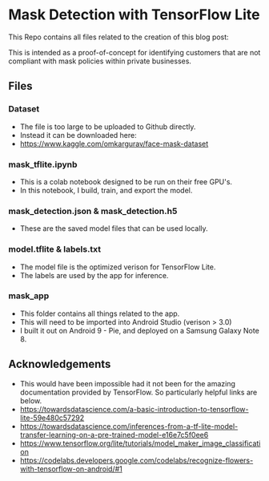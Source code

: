 # Mask Detection with TensorFlow Lite

This Repo contains all files related to the creation of this blog post:


This is intended as a proof-of-concept for identifying customers that are not compliant with mask policies within private businesses.  

## Files

### Dataset
* The file is too large to be uploaded to Github directly.
* Instead it can be downloaded here:
* https://www.kaggle.com/omkargurav/face-mask-dataset

### mask_tflite.ipynb
* This is a colab notebook designed to be run on their free GPU's. 
* In this notebook, I build, train, and export the model.

### mask_detection.json & mask_detection.h5
* These are the saved model files that can be used locally.

### model.tflite & labels.txt
* The model file is the optimized verison for TensorFlow Lite.
* The labels are used by the app for inference. 

### mask_app
* This folder contains all things related to the app.
* This will need to be imported into Android Studio (verison > 3.0)
* I built it out on Android 9 - Pie, and deployed on a Samsung Galaxy Note 8.

## Acknowledgements
* This would have been impossible had it not been for the amazing documentation provided by TensorFlow.  So particularly helpful links are below.
* https://towardsdatascience.com/a-basic-introduction-to-tensorflow-lite-59e480c57292
* https://towardsdatascience.com/inferences-from-a-tf-lite-model-transfer-learning-on-a-pre-trained-model-e16e7c5f0ee6
* https://www.tensorflow.org/lite/tutorials/model_maker_image_classification
* https://codelabs.developers.google.com/codelabs/recognize-flowers-with-tensorflow-on-android/#1


